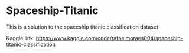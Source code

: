 # Spaceship-Titanic
This is a solution to the spaceship titanic classification dataset

Kaggle link: https://www.kaggle.com/code/rafaelmoraes004/spaceship-titanic-classification
